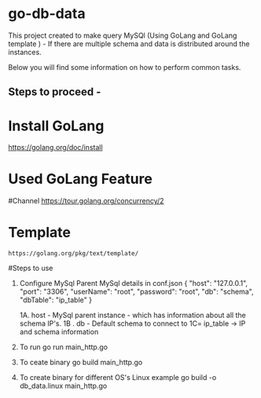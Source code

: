 # go-db-data

This project created to make query MySQl (Using <bold> GoLang and GoLang template </bold>)
    - If there are multiple schema and data is distributed around the instances.
    
Below you will find some information on how to perform common tasks.<br>

## Steps to proceed -
# Install GoLang 
   https://golang.org/doc/install

# Used GoLang Feature 
  #Channel
    https://tour.golang.org/concurrency/2
  # Template 
    https://golang.org/pkg/text/template/



#Steps to use
 1. Configure MySql Parent MySql details in conf.json
            {
            "host": "127.0.0.1",
            "port": "3306",
            "userName": "root",
            "password": "root",
            "db": "schema",
            "dbTable": "ip_table"
        }

    1A. host - MySql parent instance - which has information about all the schema IP's.
    1B . db - Default schema to connect to 
    1C= ip_table -> IP and schema information 

2. To run 
  go run main_http.go

3. To ceate binary 
        go build main_http.go
   
4. To create binary for different OS's 
    Linux example
    go build -o db_data.linux main_http.go

    